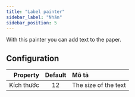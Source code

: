 ```yaml
---
title: "Label painter"
sidebar_label: "Nhãn"
sidebar_position: 5
---
```


With this painter you can add text to the paper.

## Configuration

|   Property | Default | Mô tả                |
| ----------:|:-------:|:-------------------- |
| Kích thước |   12    | The size of the text |
